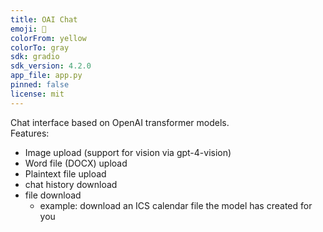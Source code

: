 ```yaml
---
title: OAI Chat
emoji: 🤖
colorFrom: yellow
colorTo: gray
sdk: gradio
sdk_version: 4.2.0
app_file: app.py
pinned: false
license: mit
---
```


Chat interface based on OpenAI transformer models. \
Features:
 * Image upload (support for vision via gpt-4-vision)
 * Word file (DOCX) upload
 * Plaintext file upload
 * chat history download
 * file download
   * example: download an ICS calendar file the model has created for you
